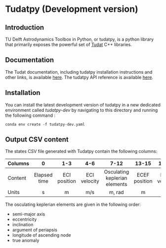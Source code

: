 # Tudatpy (Development version)

## Introduction

TU Delft Astrodynamics Toolbox in Python, or tudatpy, is a python library that primarily exposes the powerful set
of [Tudat](https://tudat.tudelft.nl/) C++ libraries.

## Documentation

The Tudat documentation, including tudatpy installation instructions and other links, is
available [here](https://docs.tudat.space/en/stable/). The tudatpy API reference is
available [here](https://py.api.tudat.space/en/latest/).

## Installation

You can install the latest development version of tudatpy in a new dedicated environment called *tudatpy-dev* by navigating to this directory and running
the following command :

```
conda env create -f tudatpy-dev.yaml
```

## Output CSV content

The states CSV file generated with Tudatpy contain the following columns:

| Columns |      0       |     1-3      |     4-6      |             7-12              |     13-15     |     16-18     |
|---------|:------------:|:------------:|:------------:|:-----------------------------:|:-------------:|:-------------:|
| Content | Elapsed time | ECI position | ECI velocity | Osculating keplerian elements | ECEF position | ECEF velocity |
| Units   |      s       |      m       |     m/s      |            m, rad             |       m       |      m/s      |

The osculating keplerian elements are given in the following order:

- semi-major axis
- eccentricity
- inclination
- argument of periapsis
- longitude of ascending node
- true anomaly


